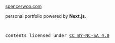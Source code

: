 [spencerwoo.com](spencerwoo.com)

personal portfolio powered by **Next.js**.

<br>

<samp>contents licensed under <a href='https://creativecommons.org/licenses/by-nc-sa/4.0/'>CC BY-NC-SA 4.0</a></samp>
